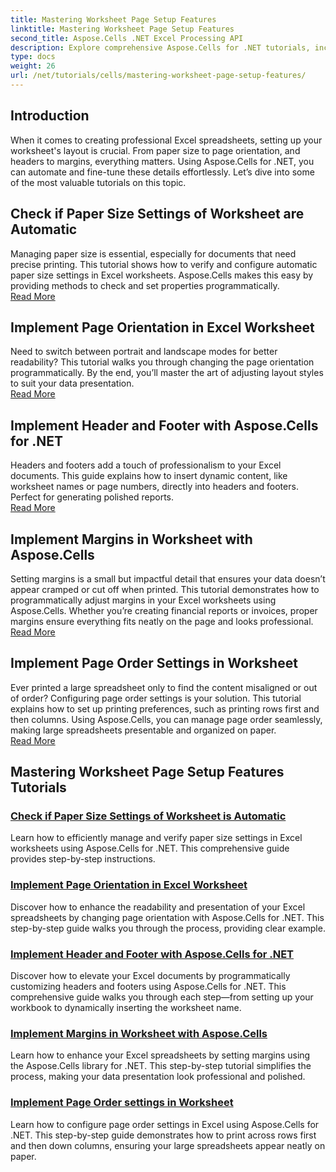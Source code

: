 ```yaml
---
title: Mastering Worksheet Page Setup Features
linktitle: Mastering Worksheet Page Setup Features
second_title: Aspose.Cells .NET Excel Processing API
description: Explore comprehensive Aspose.Cells for .NET tutorials, including managing worksheet page setup features like paper size, orientation, headers, margins, and more.
type: docs
weight: 26
url: /net/tutorials/cells/mastering-worksheet-page-setup-features/
---
```

## Introduction

When it comes to creating professional Excel spreadsheets, setting up your worksheet's layout is crucial. From paper size to page orientation, and headers to margins, everything matters. Using Aspose.Cells for .NET, you can automate and fine-tune these details effortlessly. Let’s dive into some of the most valuable tutorials on this topic.

## Check if Paper Size Settings of Worksheet are Automatic  
Managing paper size is essential, especially for documents that need precise printing. This tutorial shows how to verify and configure automatic paper size settings in Excel worksheets. Aspose.Cells makes this easy by providing methods to check and set properties programmatically.  
[Read More](./check-if-paper-size-settings/)

## Implement Page Orientation in Excel Worksheet  
Need to switch between portrait and landscape modes for better readability? This tutorial walks you through changing the page orientation programmatically. By the end, you’ll master the art of adjusting layout styles to suit your data presentation.  
[Read More](./implement-page-orientation-in-excel-worksheet/)

## Implement Header and Footer with Aspose.Cells for .NET  
Headers and footers add a touch of professionalism to your Excel documents. This guide explains how to insert dynamic content, like worksheet names or page numbers, directly into headers and footers. Perfect for generating polished reports.  
[Read More](./implement-header-footer/)

## Implement Margins in Worksheet with Aspose.Cells  

Setting margins is a small but impactful detail that ensures your data doesn’t appear cramped or cut off when printed. This tutorial demonstrates how to programmatically adjust margins in your Excel worksheets using Aspose.Cells. Whether you’re creating financial reports or invoices, proper margins ensure everything fits neatly on the page and looks professional.  
[Read More](./implement-margins-in-worksheet/)

## Implement Page Order Settings in Worksheet  

Ever printed a large spreadsheet only to find the content misaligned or out of order? Configuring page order settings is your solution. This tutorial explains how to set up printing preferences, such as printing rows first and then columns. Using Aspose.Cells, you can manage page order seamlessly, making large spreadsheets presentable and organized on paper.  
[Read More](./implement-page-order-settings/)


## Mastering Worksheet Page Setup Features Tutorials
### [Check if Paper Size Settings of Worksheet is Automatic](./check-if-paper-size-settings/)
Learn how to efficiently manage and verify paper size settings in Excel worksheets using Aspose.Cells for .NET. This comprehensive guide provides step-by-step instructions.
### [Implement Page Orientation in Excel Worksheet](./implement-page-orientation-in-excel-worksheet/)
Discover how to enhance the readability and presentation of your Excel spreadsheets by changing page orientation with Aspose.Cells for .NET. This step-by-step guide walks you through the process, providing clear example.
### [Implement Header and Footer with Aspose.Cells for .NET](./implement-header-footer/)
Discover how to elevate your Excel documents by programmatically customizing headers and footers using Aspose.Cells for .NET. This comprehensive guide walks you through each step—from setting up your workbook to dynamically inserting the worksheet name.
### [Implement Margins in Worksheet with Aspose.Cells](./implement-margins-in-worksheet/)
Learn how to enhance your Excel spreadsheets by setting margins using the Aspose.Cells library for .NET. This step-by-step tutorial simplifies the process, making your data presentation look professional and polished.
### [Implement Page Order settings in Worksheet](./implement-page-order-settings/)
Learn how to configure page order settings in Excel using Aspose.Cells for .NET. This step-by-step guide demonstrates how to print across rows first and then down columns, ensuring your large spreadsheets appear neatly on paper.